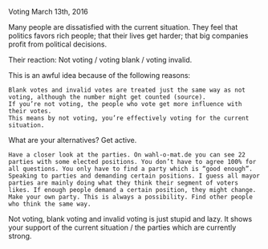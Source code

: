 Voting
March 13th, 2016

Many people are dissatisfied with the current situation. They feel that politics favors rich people; that their lives get harder; that big companies profit from political decisions.

Their reaction: Not voting / voting blank / voting invalid.

This is an awful idea because of the following reasons:

    Blank votes and invalid votes are treated just the same way as not voting, although the number might get counted (source).
    If you’re not voting, the people who vote get more influence with their votes.
    This means by not voting, you’re effectively voting for the current situation.

What are your alternatives? Get active.

    Have a closer look at the parties. On wahl-o-mat.de you can see 22 parties with some elected positions. You don’t have to agree 100% for all questions. You only have to find a party which is “good enough”.
    Speaking to parties and demanding certain positions. I guess all mayor parties are mainly doing what they think their segment of voters likes. If enough people demand a certain position, they might change.
    Make your own party. This is always a possibility. Find other people who think the same way.

Not voting, blank voting and invalid voting is just stupid and lazy. It shows your support of the current situation / the parties which are currently strong.
